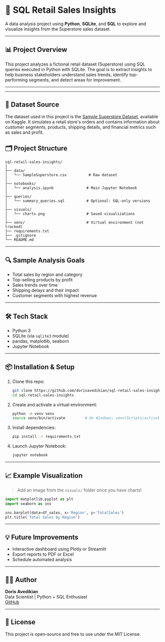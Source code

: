 # 🧪 SQL Retail Sales Insights

A data analysis project using **Python**, **SQLite**, and **SQL** to explore and visualize insights from the Superstore sales dataset.

---

## 📊 Project Overview

This project analyzes a fictional retail dataset (Superstore) using SQL queries executed in Python with SQLite. The goal is to extract insights to help business stakeholders understand sales trends, identify top-performing segments, and detect areas for improvement.

---

---

## 📁 Dataset Source

The dataset used in this project is the [Sample Superstore Dataset](https://www.kaggle.com/datasets/vivek468/superstore-dataset-final), available on Kaggle. It simulates a retail store's orders and contains information about customer segments, products, shipping details, and financial metrics such as sales and profit.

## 🗂️ Project Structure

```
sql-retail-sales-insights/
│
├── data/
│   └── SampleSuperstore.csv          # Raw dataset
│
├── notebooks/
│   └── analysis.ipynb               # Main Jupyter Notebook
│
├── queries/
│   └── summary_queries.sql          # Optional: SQL-only versions
│
├── visuals/
│   └── charts.png                   # Saved visualizations
│
├── venv/                            # Virtual environment (not tracked)
├── requirements.txt
├── .gitignore
└── README.md
```

---

## 🔍 Sample Analysis Goals

- Total sales by region and category
- Top-selling products by profit
- Sales trends over time
- Shipping delays and their impact
- Customer segments with highest revenue

---

## 🛠️ Tech Stack

- Python 3
- SQLite (via `sqlite3` module)
- pandas, matplotlib, seaborn
- Jupyter Notebook

---

## 📦 Installation & Setup

1. Clone this repo:
   ```bash
   git clone https://github.com/dorisavedikian/sql-retail-sales-insights.git
   cd sql-retail-sales-insights
   ```

2. Create and activate a virtual environment:
   ```bash
   python -m venv venv
   source venv/bin/activate         # On Windows: venv\Scripts\activate
   ```

3. Install dependencies:
   ```bash
   pip install -r requirements.txt
   ```

4. Launch Jupyter Notebook:
   ```bash
   jupyter notebook
   ```

---

## 📈 Example Visualization

> Add an image from the `visuals/` folder once you have charts!

```python
import matplotlib.pyplot as plt
import seaborn as sns

sns.barplot(data=df_sales, x='Region', y='TotalSales')
plt.title('Total Sales by Region')
```

---

## 💡 Future Improvements

- Interactive dashboard using Plotly or Streamlit
- Export reports to PDF or Excel
- Schedule automated analysis

---

## 🧑‍💻 Author

**Doris Avedikian**  
Data Scientist | Python + SQL Enthusiast  
[GitHub](https://github.com/dorisavedikian)

---

## 📄 License

This project is open-source and free to use under the MIT License.
